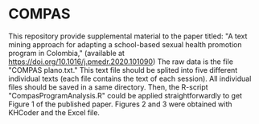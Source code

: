 # COMPAS
This repository provide supplemental material to the paper titled: "A text mining approach for adapting a school-based sexual health promotion program in Colombia," (available at https://doi.org/10.1016/j.pmedr.2020.101090)
The raw data is the file "COMPAS plano.txt." This text file should be splited into five different individual texts (each file contains the text of each session). 
All individual files should be saved in a same directory. Then, the R-script "CompasProgramAnalysis.R" could be applied straightforwardly to get Figure 1 of the published paper. Figures 2 and 3 were obtained with KHCoder and the Excel file.
